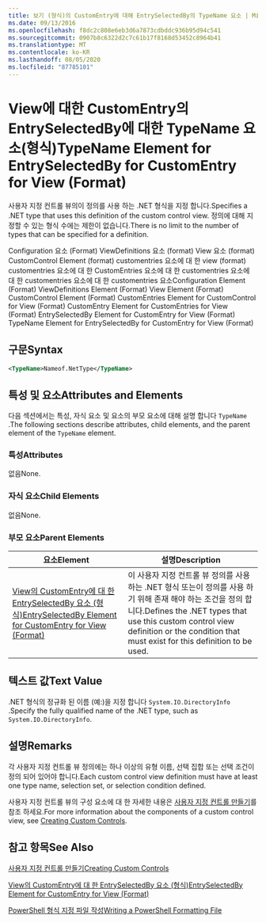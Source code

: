 ```yaml
---
title: 보기 (형식)의 CustomEntry에 대해 EntrySelectedBy의 TypeName 요소 | Microsoft Docs
ms.date: 09/13/2016
ms.openlocfilehash: f8dc2c808e6eb3d6a7873cdbddc936b95d94c541
ms.sourcegitcommit: 0907b8c6322d2c7c61b17f8168d53452c8964b41
ms.translationtype: MT
ms.contentlocale: ko-KR
ms.lasthandoff: 08/05/2020
ms.locfileid: "87785101"
---
```

# <a name="typename-element-for-entryselectedby-for-customentry-for-view-format"></a><span data-ttu-id="c117d-102">View에 대한 CustomEntry의 EntrySelectedBy에 대한 TypeName 요소(형식)</span><span class="sxs-lookup"><span data-stu-id="c117d-102">TypeName Element for EntrySelectedBy for CustomEntry for View (Format)</span></span>

<span data-ttu-id="c117d-103">사용자 지정 컨트롤 뷰의이 정의를 사용 하는 .NET 형식을 지정 합니다.</span><span class="sxs-lookup"><span data-stu-id="c117d-103">Specifies a .NET type that uses this definition of the custom control view.</span></span> <span data-ttu-id="c117d-104">정의에 대해 지정할 수 있는 형식 수에는 제한이 없습니다.</span><span class="sxs-lookup"><span data-stu-id="c117d-104">There is no limit to the number of types that can be specified for a definition.</span></span>

<span data-ttu-id="c117d-105">Configuration 요소 (Format) ViewDefinitions 요소 (format) View 요소 (format) CustomControl Element (format) customentries 요소에 대 한 view (format) customentries 요소에 대 한 CustomEntries 요소에 대 한 customentries 요소에 대 한 customentries 요소에 대 한 customentries 요소</span><span class="sxs-lookup"><span data-stu-id="c117d-105">Configuration Element (Format) ViewDefinitions Element (Format) View Element (Format) CustomControl Element (Format) CustomEntries Element for CustomControl for View (Format) CustomEntry Element for CustomEntries for View (Format) EntrySelectedBy Element for CustomEntry for View (Format) TypeName Element for EntrySelectedBy for CustomEntry for View (Format)</span></span>

## <a name="syntax"></a><span data-ttu-id="c117d-106">구문</span><span class="sxs-lookup"><span data-stu-id="c117d-106">Syntax</span></span>

```xml
<TypeName>Nameof.NetType</TypeName>
```

## <a name="attributes-and-elements"></a><span data-ttu-id="c117d-107">특성 및 요소</span><span class="sxs-lookup"><span data-stu-id="c117d-107">Attributes and Elements</span></span>

<span data-ttu-id="c117d-108">다음 섹션에서는 특성, 자식 요소 및 요소의 부모 요소에 대해 설명 합니다 `TypeName` .</span><span class="sxs-lookup"><span data-stu-id="c117d-108">The following sections describe attributes, child elements, and the parent element of the `TypeName` element.</span></span>

### <a name="attributes"></a><span data-ttu-id="c117d-109">특성</span><span class="sxs-lookup"><span data-stu-id="c117d-109">Attributes</span></span>

<span data-ttu-id="c117d-110">없음</span><span class="sxs-lookup"><span data-stu-id="c117d-110">None.</span></span>

### <a name="child-elements"></a><span data-ttu-id="c117d-111">자식 요소</span><span class="sxs-lookup"><span data-stu-id="c117d-111">Child Elements</span></span>

<span data-ttu-id="c117d-112">없음</span><span class="sxs-lookup"><span data-stu-id="c117d-112">None.</span></span>

### <a name="parent-elements"></a><span data-ttu-id="c117d-113">부모 요소</span><span class="sxs-lookup"><span data-stu-id="c117d-113">Parent Elements</span></span>

|<span data-ttu-id="c117d-114">요소</span><span class="sxs-lookup"><span data-stu-id="c117d-114">Element</span></span>|<span data-ttu-id="c117d-115">설명</span><span class="sxs-lookup"><span data-stu-id="c117d-115">Description</span></span>|
|-------------|-----------------|
|[<span data-ttu-id="c117d-116">View의 CustomEntry에 대 한 EntrySelectedBy 요소 (형식)</span><span class="sxs-lookup"><span data-stu-id="c117d-116">EntrySelectedBy Element for CustomEntry for View (Format)</span></span>](./entryselectedby-element-for-customentry-for-customcontrol-for-view-format.md)|<span data-ttu-id="c117d-117">이 사용자 지정 컨트롤 뷰 정의를 사용 하는 .NET 형식 또는이 정의를 사용 하기 위해 존재 해야 하는 조건을 정의 합니다.</span><span class="sxs-lookup"><span data-stu-id="c117d-117">Defines the .NET types that use this custom control view definition or the condition that must exist for this definition to be used.</span></span>|

## <a name="text-value"></a><span data-ttu-id="c117d-118">텍스트 값</span><span class="sxs-lookup"><span data-stu-id="c117d-118">Text Value</span></span>

<span data-ttu-id="c117d-119">.NET 형식의 정규화 된 이름 (예:)을 지정 합니다 `System.IO.DirectoryInfo` .</span><span class="sxs-lookup"><span data-stu-id="c117d-119">Specify the fully qualified name of the .NET type, such as `System.IO.DirectoryInfo`.</span></span>

## <a name="remarks"></a><span data-ttu-id="c117d-120">설명</span><span class="sxs-lookup"><span data-stu-id="c117d-120">Remarks</span></span>

<span data-ttu-id="c117d-121">각 사용자 지정 컨트롤 뷰 정의에는 하나 이상의 유형 이름, 선택 집합 또는 선택 조건이 정의 되어 있어야 합니다.</span><span class="sxs-lookup"><span data-stu-id="c117d-121">Each custom control view definition must have at least one type name, selection set, or selection condition defined.</span></span>

<span data-ttu-id="c117d-122">사용자 지정 컨트롤 뷰의 구성 요소에 대 한 자세한 내용은 [사용자 지정 컨트롤 만들기](./creating-custom-controls.md)를 참조 하세요.</span><span class="sxs-lookup"><span data-stu-id="c117d-122">For more information about the components of a custom control view, see [Creating Custom Controls](./creating-custom-controls.md).</span></span>

## <a name="see-also"></a><span data-ttu-id="c117d-123">참고 항목</span><span class="sxs-lookup"><span data-stu-id="c117d-123">See Also</span></span>

[<span data-ttu-id="c117d-124">사용자 지정 컨트롤 만들기</span><span class="sxs-lookup"><span data-stu-id="c117d-124">Creating Custom Controls</span></span>](./creating-custom-controls.md)

[<span data-ttu-id="c117d-125">View의 CustomEntry에 대 한 EntrySelectedBy 요소 (형식)</span><span class="sxs-lookup"><span data-stu-id="c117d-125">EntrySelectedBy Element for CustomEntry for View (Format)</span></span>](./entryselectedby-element-for-customentry-for-customcontrol-for-view-format.md)

[<span data-ttu-id="c117d-126">PowerShell 형식 지정 파일 작성</span><span class="sxs-lookup"><span data-stu-id="c117d-126">Writing a PowerShell Formatting File</span></span>](./writing-a-powershell-formatting-file.md)
